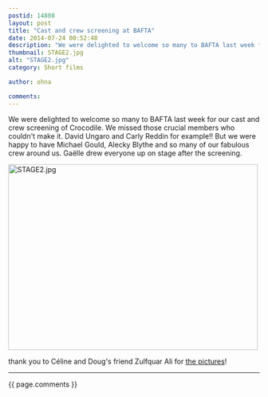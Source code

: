 ```yaml
---
postid: 14808
layout: post
title: "Cast and crew screening at BAFTA"
date: 2014-07-24 00:52:48
description: "We were delighted to welcome so many to BAFTA last week for our cast and crew screening of Crocodile. We missed those crucial members who couldn&#8217;t make it. David Ungaro and Carly Reddin for example!! But we were happy to&#8230;"
thumbnail: STAGE2.jpg
alt: "STAGE2.jpg"
category: Short films

author: ohna

comments:
---
```


<p>We were delighted to welcome so many to <span class="caps">BAFTA </span>last week for our cast and crew screening of Crocodile. We missed those crucial members who couldn't make it. David Ungaro and Carly Reddin for example!! But we were happy to have Michael Gould, Alecky Blythe and so many of our fabulous crew around us. Gaëlle drew everyone up on stage after the screening.</p>

<p><a href="{{ site.baseurl }}/assets_c/2014/07/STAGE2-905.html" onclick="window.open('{{ site.baseurl }}/assets_c/2014/07/STAGE2-905.html','popup','width=960,height=717,scrollbars=no,resizable=no,toolbar=no,directories=no,location=no,menubar=no,status=no,left=0,top=0'); return false"><img src="{{ site.baseurl }}/assets_c/2014/07/STAGE2-thumb-500x373-905.jpg" width="500" height="373" alt="STAGE2.jpg" class="mt-image-none" style="" /></a> </p>

<p>thank you to Céline and Doug's friend Zulfquar Ali for <a href="https://www.facebook.com/media/set/?set=a.809984279020954.1073741835.576288242390560&amp;type=1">the pictures</a>!</p>

<hr>

{{ page.comments }}


